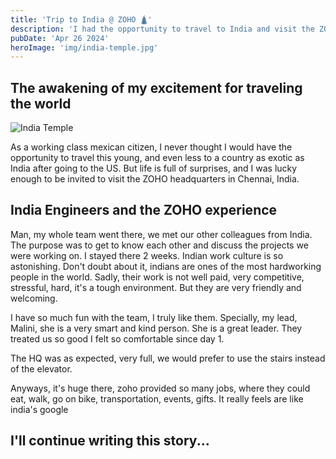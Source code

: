```yaml
---
title: 'Trip to India @ ZOHO 🛕'
description: 'I had the opportunity to travel to India and visit the ZOHO HQ.'
pubDate: 'Apr 26 2024'
heroImage: 'img/india-temple.jpg'
---
```


## The awakening of my excitement for traveling the world

![India Temple](/img/india-temple.jpg)

As a working class mexican citizen, I never thought I would have the opportunity to travel this young, and even less to a country as exotic as India after going to the US. But life is full of surprises, and I was lucky enough to be invited to visit the ZOHO headquarters in Chennai, India.

## India Engineers and the ZOHO experience

Man, my whole team went there, we met our other colleagues from India. The purpose was to get to know each other and discuss the projects we were working on. I stayed there 2 weeks. Indian work culture is so astonishing. Don't doubt about it, indians are ones of the most hardworking people in the world. Sadly, their work is not well paid, very competitive, stressful, hard, it's a tough environment. But they are very friendly and welcoming.

I have so much fun with the team, I truly like them. Specially, my lead, Malini, she is a very smart and kind person. She is a great leader. They treated us so good I felt so comfortable since day 1.

The HQ was as expected, very full, we would prefer to use the stairs instead of the elevator.

Anyways, it's huge there, zoho provided so many jobs, where they could eat, walk, go on bike, transportation, events, gifts. It really feels are like india's google

## I'll continue writing this story...
